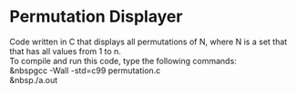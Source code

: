 # Permutation Displayer
Code written in C that displays all permutations of N, where N is a set that that has all values from 1 to n.<br />
To compile and run this code, type the following commands:<br />
&nbspgcc -Wall -std=c99 permutation.c <br />
&nbsp./a.out
